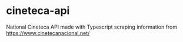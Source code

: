 # cineteca-api
National Cineteca API made with Typescript scraping information from https://www.cinetecanacional.net/
